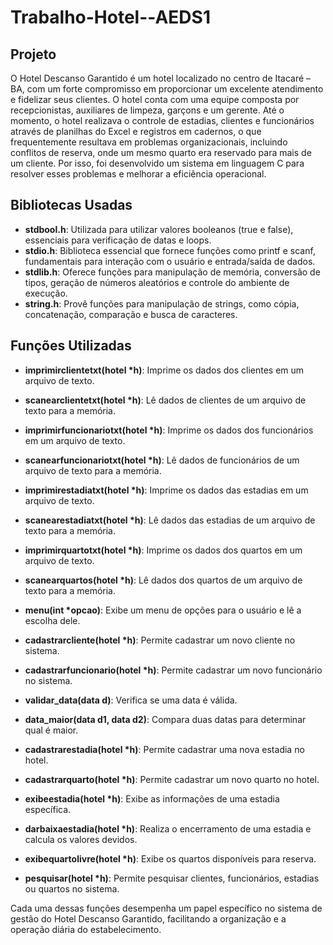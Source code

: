 # Trabalho-Hotel--AEDS1

## Projeto
O Hotel Descanso Garantido é um hotel localizado no centro de Itacaré – BA, com um forte compromisso em proporcionar um excelente atendimento e fidelizar seus clientes. O hotel conta com uma equipe composta por recepcionistas, auxiliares de limpeza, garçons e um gerente. Até o momento, o hotel realizava o controle de estadias, clientes e funcionários através de planilhas do Excel e registros em cadernos, o que frequentemente resultava em problemas organizacionais, incluindo conflitos de reserva, onde um mesmo quarto era reservado para mais de um cliente. Por isso, foi desenvolvido um sistema em linguagem C para resolver esses problemas e melhorar a eficiência operacional.

## Bibliotecas Usadas
* **stdbool.h**: Utilizada para utilizar valores booleanos (true e false), essenciais para verificação de datas e loops.
* **stdio.h**: Biblioteca essencial que fornece funções como printf e scanf, fundamentais para interação com o usuário e entrada/saída de dados.
* **stdlib.h**: Oferece funções para manipulação de memória, conversão de tipos, geração de números aleatórios e controle do ambiente de execução.
* **string.h**: Provê funções para manipulação de strings, como cópia, concatenação, comparação e busca de caracteres.

## Funções Utilizadas

* **imprimirclientetxt(hotel *h)**: Imprime os dados dos clientes em um arquivo de texto.

* **scanearclientetxt(hotel *h)**: Lê dados de clientes de um arquivo de texto para a memória.

* **imprimirfuncionariotxt(hotel *h)**: Imprime os dados dos funcionários em um arquivo de texto.

* **scanearfuncionariotxt(hotel *h)**: Lê dados de funcionários de um arquivo de texto para a memória.

* **imprimirestadiatxt(hotel *h)**: Imprime os dados das estadias em um arquivo de texto.

* **scanearestadiatxt(hotel *h)**: Lê dados das estadias de um arquivo de texto para a memória.

* **imprimirquartotxt(hotel *h)**: Imprime os dados dos quartos em um arquivo de texto.

* **scanearquartos(hotel *h)**: Lê dados dos quartos de um arquivo de texto para a memória.

* **menu(int *opcao)**: Exibe um menu de opções para o usuário e lê a escolha dele.

* **cadastrarcliente(hotel *h)**: Permite cadastrar um novo cliente no sistema.

* **cadastrarfuncionario(hotel *h)**: Permite cadastrar um novo funcionário no sistema.

* **validar_data(data d)**: Verifica se uma data é válida.

* **data_maior(data d1, data d2)**: Compara duas datas para determinar qual é maior.

* **cadastrarestadia(hotel *h)**: Permite cadastrar uma nova estadia no hotel.

* **cadastrarquarto(hotel *h)**: Permite cadastrar um novo quarto no hotel.

* **exibeestadia(hotel *h)**: Exibe as informações de uma estadia específica.

* **darbaixaestadia(hotel *h)**: Realiza o encerramento de uma estadia e calcula os valores devidos.

* **exibequartolivre(hotel *h)**: Exibe os quartos disponíveis para reserva.

* **pesquisar(hotel *h)**: Permite pesquisar clientes, funcionários, estadias ou quartos no sistema.

Cada uma dessas funções desempenha um papel específico no sistema de gestão do Hotel Descanso Garantido, facilitando a organização e a operação diária do estabelecimento.
